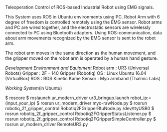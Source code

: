 Teleoperation Control of ROS-based Industrial Robot using EMG signals.

This System uses ROS in Ubuntu environments using PC. Robot Arm with 6 degree of freedom is controlled remotely using the EMG sensor. 
Robot arms and PC are wired together, and the electrostatic sensors are wirelessly connected to PC using Bluetooth adapters. 
Using ROS-communication, data about arm movements recognized by the EMG sensor is sent to the robot arm.

The robot arm moves in the same direction as the human movement, 
and the gripper moved on the robot arm is operated by a human hand gesture.


*Development Environment and Equipment*
Robot arm : UR3 (Universal Robots)
Gripper : 2F - 140 Gripper (Robotiq)
OS : Linux Ubuntu 16.04 (VirtualBox)
ROS : ROS Kinetic Kame
Sensor : Myo armband (Thalmic Labs)

*Working System*(in Ubuntu)

$ roscore
$ roslaunch ur_modern_driver ur3_bringup.launch robot_ip:= (input_your_ip)
$ rosrun ur_modern_driver myo-rawNode.py
$ rosrun robotiq_2f_gripper_control Robotiq2FGripperRtuNode.py /dev/ttyUSB0
$ rosrun robotiq_2f_gripper_control Robotiq2FGripperStatusListener.py
$ rosrun robotiq_2f_gripper_control Robotiq2FGripperSimpleController.py
$ rosrun ur_modern_driver RemoteUR3.py
